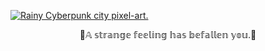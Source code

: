 [<img src="https://images-wixmp-ed30a86b8c4ca887773594c2.wixmp.com/f/7a5a3db7-fb07-4532-aa4c-93f5a5d5d651/d9y6rvp-08b4238f-9618-4491-b5eb-0c44316bd858.gif?token=eyJ0eXAiOiJKV1QiLCJhbGciOiJIUzI1NiJ9.eyJzdWIiOiJ1cm46YXBwOjdlMGQxODg5ODIyNjQzNzNhNWYwZDQxNWVhMGQyNmUwIiwiaXNzIjoidXJuOmFwcDo3ZTBkMTg4OTgyMjY0MzczYTVmMGQ0MTVlYTBkMjZlMCIsIm9iaiI6W1t7InBhdGgiOiJcL2ZcLzdhNWEzZGI3LWZiMDctNDUzMi1hYTRjLTkzZjVhNWQ1ZDY1MVwvZDl5NnJ2cC0wOGI0MjM4Zi05NjE4LTQ0OTEtYjVlYi0wYzQ0MzE2YmQ4NTguZ2lmIn1dXSwiYXVkIjpbInVybjpzZXJ2aWNlOmZpbGUuZG93bmxvYWQiXX0.eo7MtTF_JpW5otzSgjgOo-yNtPfUh_spqVrGR14R9Uc" alt="Rainy Cyberpunk city pixel-art.">](https://www.deviantart.com/valenberg/art/Rolly-Rocket-601618597)  
<p style="text-align: center;">🌌𝔸 𝕤𝕥𝕣𝕒𝕟𝕘𝕖 𝕗𝕖𝕖𝕝𝕚𝕟𝕘 𝕙𝕒𝕤 𝕓𝕖𝕗𝕒𝕝𝕝𝕖𝕟 𝕪𝕠𝕦.🌌</p>
